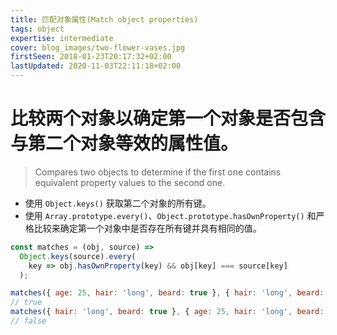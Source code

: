 ```yaml
---
title: 匹配对象属性(Match object properties)
tags: object
expertise: intermediate
cover: blog_images/two-flower-vases.jpg
firstSeen: 2018-01-23T20:17:32+02:00
lastUpdated: 2020-11-03T22:11:18+02:00
---
```


# 比较两个对象以确定第一个对象是否包含与第二个对象等效的属性值。
> Compares two objects to determine if the first one contains equivalent property values to the second one.

- 使用 `Object.keys()` 获取第二个对象的所有键。
- 使用 `Array.prototype.every()`、`Object.prototype.hasOwnProperty()` 和严格比较来确定第一个对象中是否存在所有键并具有相同的值。

```js
const matches = (obj, source) =>
  Object.keys(source).every(
    key => obj.hasOwnProperty(key) && obj[key] === source[key]
  );
```

```js
matches({ age: 25, hair: 'long', beard: true }, { hair: 'long', beard: true });
// true
matches({ hair: 'long', beard: true }, { age: 25, hair: 'long', beard: true });
// false
```
